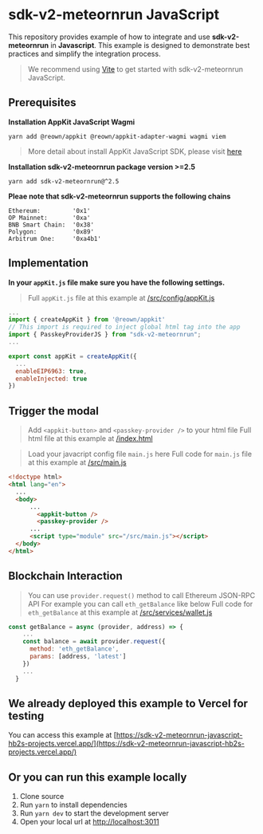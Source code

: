 # sdk-v2-meteornrun JavaScript

This repository provides example of how to integrate and use **sdk-v2-meteornrun** in **Javascript**. This example is designed to demonstrate best practices and simplify the integration process.

> We recommend using [Vite](https://vitejs.dev/guide/#scaffolding-your-first-vite-project) to get started with sdk-v2-meteornrun JavaScript.

## Prerequisites

**Installation AppKit JavaScript Wagmi**
```
yarn add @reown/appkit @reown/appkit-adapter-wagmi wagmi viem
```
> More detail about install AppKit JavaScript SDK, please visit [here](https://docs.reown.com/appkit/javascript/core/installation)

**Installation sdk-v2-meteornrun package version >=2.5**
```
yarn add sdk-v2-meteornrun@^2.5
```

**Pleae note that sdk-v2-meteornrun supports the following chains**
```
Ethereum:         '0x1'
OP Mainnet:       '0xa'
BNB Smart Chain:  '0x38'
Polygon:          '0x89'
Arbitrum One:     '0xa4b1'
```

## Implementation
**In your `appKit.js` file make sure you have the following settings.**
> Full `appKit.js` file at this example at [/src/config/appKit.js](/src/config/appKit.js)

```javascript
...
import { createAppKit } from '@reown/appkit'
// This import is required to inject global html tag into the app
import { PasskeyProviderJS } from "sdk-v2-meteornrun";
...

export const appKit = createAppKit({
  ...
  enableEIP6963: true,
  enableInjected: true
})

```

## Trigger the modal
> Add `<appkit-button>` and `<passkey-provider />` to your html file
> Full html file at this example at [/index.html](index.html)


> Load your javacript config file `main.js` here
> Full code for `main.js` file at this example at [/src/main.js](/src/main.js)
```html
<!doctype html>
<html lang="en">
  ...
  <body>
      ...
        <appkit-button />
        <passkey-provider />
      ...
      <script type="module" src="/src/main.js"></script>
  </body>
</html>
```

## Blockchain Interaction
> You can use `provider.request()` method to call Ethereum JSON-RPC API
> For example you can call `eth_getBalance` like below
> Full code for `eth_getBalance` at this example at [/src/services/wallet.js](/src/services/wallet.js)
```javascript
const getBalance = async (provider, address) => {
    ...
    const balance = await provider.request({
      method: 'eth_getBalance',
      params: [address, 'latest']
    })
    ...
  }
```

## We already deployed this example to Vercel for testing
You can access this example at [https://sdk-v2-meteornrun-javascript-hb2s-projects.vercel.app/](https://sdk-v2-meteornrun-javascript-hb2s-projects.vercel.app/)

## Or you can run this example locally
1. Clone source
2. Run `yarn` to install dependencies
3. Run `yarn dev` to start the development server
4. Open your local url at [http://localhost:3011](http://localhost:3011/)
